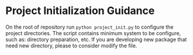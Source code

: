 # Project Initialization Guidance

On the root of repository run `python project_init.py` to configure the project directories. The script contains minimum system to be configure, such as: directory preparation, etc. If you are developing new package that need new directory, please to consider modify the file.
